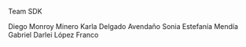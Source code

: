 Team SDK

Diego Monroy Minero
Karla Delgado Avendaño
Sonia Estefanía Mendía
Gabriel Darlei López Franco
